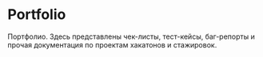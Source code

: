 # Portfolio
Портфолио. Здесь представлены чек-листы, тест-кейсы, баг-репорты и прочая документация по проектам хакатонов и стажировок.
